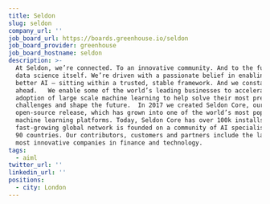 ```yaml
---
title: Seldon
slug: seldon
company_url: ''
job_board_url: https://boards.greenhouse.io/seldon
job_board_provider: greenhouse
job_board_hostname: seldon
description: >-
  At Seldon, we’re connected. To an innovative community. And to the future of
  data science itself. We’re driven with a passionate belief in enabling ever
  better AI – sitting within a trusted, stable framework. And we constantly look
  ahead.   We enable some of the world’s leading businesses to accelerate the
  adoption of large scale machine learning to help solve their most pressing
  challenges and shape the future.  In 2017 we created Seldon Core, our second
  open-source release, which has grown into one of the world’s most popular
  machine learning platforms. Today, Seldon Core has over 100k installs and our
  fast-growing global network is founded on a community of AI specialists across
  90 countries. Our contributors, customers and partners include the largest and
  most innovative companies in finance and technology.
tags:
  - aiml
twitter_url: ''
linkedin_url: ''
positions:
  - city: London
---
```

